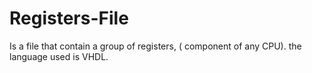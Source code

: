 # Registers-File
Is a file that contain a group of registers, ( component of any CPU).
the language used is VHDL.
